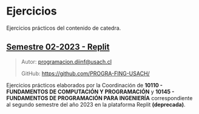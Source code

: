# Ejercicios

Ejercicios prácticos del contenido de catedra.

## [Semestre 02-2023 - Replit](/02-2023/)

> Autor: programacion.diinf@usach.cl
>
> GitHub: https://github.com/PROGRA-FING-USACH/

Ejercicios prácticos elaborados por la Coordinación de **10110 - FUNDAMENTOS DE COMPUTACIÓN Y PROGRAMACIÓN** y **10145 - FUNDAMENTOS DE PROGRAMACIÓN PARA INGENIERÍA** correspondiente al segundo semestre del año 2023 en la plataforma Replit **(deprecada)**.

